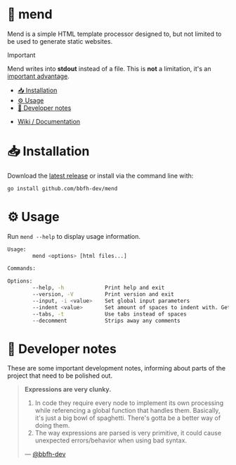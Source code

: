 # 🔩 mend

Mend is a simple HTML template processor designed to, but not limited to be used to generate static websites.

> [!IMPORTANT]
> Mend writes into **stdout** instead of a file. This is **not** a limitation, it's an [important advantage](https://github.com/bbfh-dev/mend/wiki#taking-advantage-of-stdout).

<!-- vim-markdown-toc GFM -->

* [📥 Installation](#-installation)
* [⚙️ Usage](#-usage)
* [📌 Developer notes](#-developer-notes)

<!-- vim-markdown-toc -->

- [Wiki / Documentation](https://github.com/bbfh-dev/mend/wiki)

# 📥 Installation

Download the [latest release](https://github.com/bbfh-dev/mend/releases/latest) or install via the command line with:

```bash
go install github.com/bbfh-dev/mend
```

# ⚙️ Usage

Run `mend --help` to display usage information.

```bash
Usage:
        mend <options> [html files...]

Commands:

Options:
        --help, -h             Print help and exit
        --version, -V          Print version and exit
        --input, -i <value>    Set global input parameters
        --indent <value>       Set amount of spaces to indent with. Gets ignored if --tabs is used
        --tabs, -t             Use tabs instead of spaces
        --decomment            Strips away any comments
```

# 📌 Developer notes

These are some important development notes, informing about parts of the project that need to be polished out.

> **Expressions are very clunky.**
>
> 1. In code they require every node to implement its own processing while referencing a global function that handles them. Basically, it's just a big bowl of spaghetti. There's gotta be a better way of doing them.
> 1. The way expressions are parsed is very primitive, it could cause unexpected errors/behavior when using bad syntax.
>
> — [@bbfh-dev](https://github.com/bbfh-dev/)
